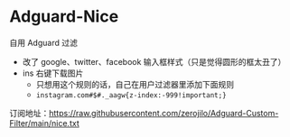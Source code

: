 # Adguard-Nice

自用 Adguard 过滤

- 改了 google、twitter、facebook 输入框样式（只是觉得圆形的框太丑了）
- ins 右键下载图片
  - 只想用这个规则的话，自己在用户过滤器里添加下面规则
  - `instagram.com#$#._aagw{z-index:-999!important;}`

订阅地址：https://raw.githubusercontent.com/zerojilo/Adguard-Custom-Filter/main/nice.txt
